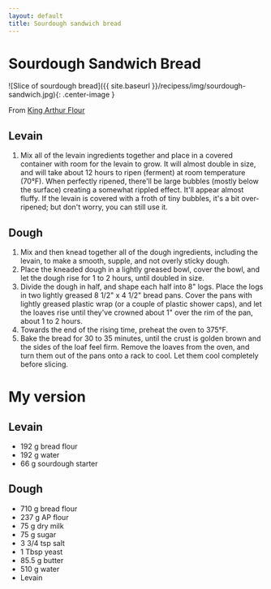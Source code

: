 ```yaml
---
layout: default
title: Sourdough sandwich bread
---
```


# Sourdough Sandwich Bread

![Slice of sourdough bread]({{ site.baseurl }}/recipess/img/sourdough-sandwich.jpg){: .center-image }

From [King Arthur Flour](http://www.kingarthurflour.com/recipes/sourdough-sandwich-bread-recipe)

## Levain
1. Mix all of the levain ingredients together and place in a covered container with room for the levain to grow. It will almost double in size, and will take about 12 hours to ripen (ferment) at room temperature (70°F). When perfectly ripened, there'll be large bubbles (mostly below the surface) creating a somewhat rippled effect. It'll appear almost fluffy. If the levain is covered with a froth of tiny bubbles, it's a bit over-ripened; but don't worry, you can still use it.

## Dough
1. Mix and then knead together all of the dough ingredients, including the levain, to make a smooth, supple, and not overly sticky dough.
2. Place the kneaded dough in a lightly greased bowl, cover the bowl, and let the dough rise for 1 to 2 hours, until doubled in size.
3. Divide the dough in half, and shape each half into 8" logs. Place the logs in two lightly greased 8 1/2" x 4 1/2" bread pans. Cover the pans with lightly greased plastic wrap (or a couple of plastic shower caps), and let the loaves rise until they've crowned about 1" over the rim of the pan, about 1 to 2 hours.
4. Towards the end of the rising time, preheat the oven to 375°F.
5. Bake the bread for 30 to 35 minutes, until the crust is golden brown and the sides of the loaf feel firm. Remove the loaves from the oven, and turn them out of the pans onto a rack to cool. Let them cool completely before slicing.

# My version
## Levain
* 192 g bread flour
* 192 g water
* 66 g sourdough starter

## Dough
* 710 g bread flour
* 237 g AP flour
* 75 g dry milk
* 75 g sugar
* 3 3/4 tsp salt
* 1 Tbsp yeast
* 85.5 g butter
* 510 g water
* Levain